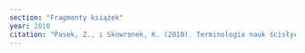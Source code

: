 ```yaml
---
section: "Fragmenty książek"
year: 2010
citation: "Pasek, Z., i Skowronek, K. (2010). Terminologia nauk ścisłych w tekstach wyznaniowych Nowych Ruchów Religijnych. W J. Mucha (red.), Nie tylko Internet. Nowe media, przyroda i „technologie społeczne” a praktyki kulturowe (s. 309-319). Kraków: NOMOS."
---
```

